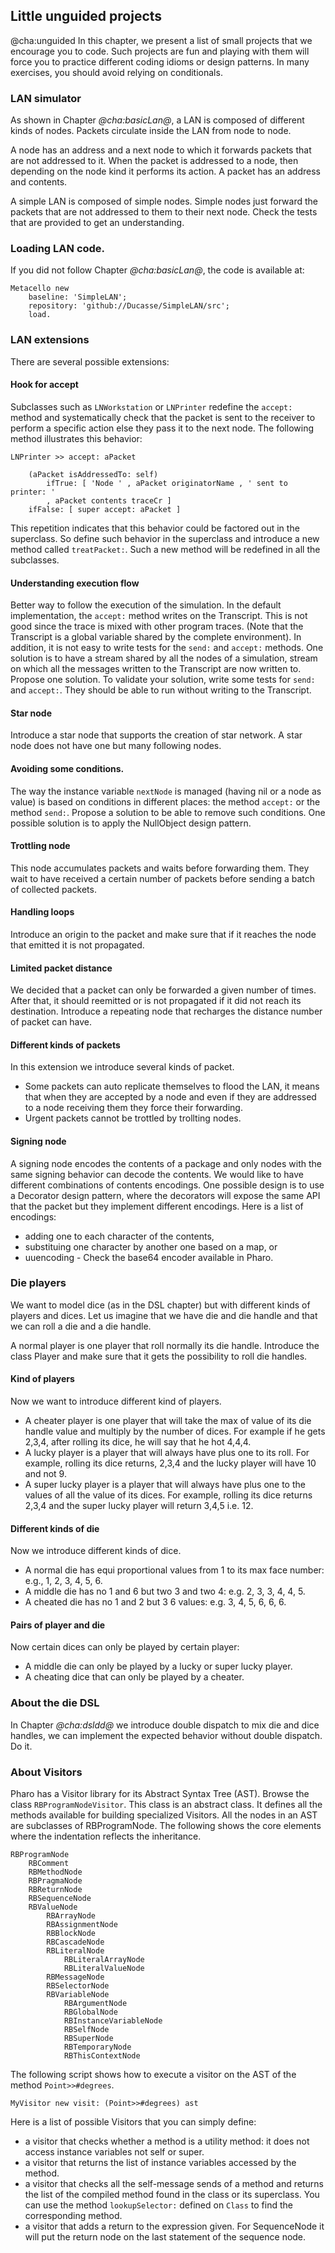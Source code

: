 ## Little unguided projects
@cha:unguided
In this chapter, we present a list of small projects that we encourage you to code. 
Such projects are fun and playing with them will force you to practice different coding idioms or design patterns.
In many exercises, you should avoid relying on conditionals. 

### LAN simulator

As shown in Chapter *@cha:basicLan@*, a LAN is composed of different kinds of nodes. Packets circulate inside the LAN from node to node. 



A node has an address and a next node to which it forwards packets that are not addressed to it. 
When the packet is addressed to a node, then depending on the node kind it performs its action. 
A packet has an address and contents.

A simple LAN is composed of simple nodes. Simple nodes just forward the packets that are not addressed to them to their next node.
Check the tests that are provided to get an understanding. 

### Loading LAN code. 

If you did not follow Chapter *@cha:basicLan@*, the code is available at:

```
Metacello new
	baseline: 'SimpleLAN';
	repository: 'github://Ducasse/SimpleLAN/src';
	load.
```

### LAN extensions

There are several possible extensions: 

#### Hook for accept

Subclasses such as `LNWorkstation` or `LNPrinter` redefine the `accept:` method and systematically check that the packet is sent to the receiver to perform a specific action else they pass it to the next node. 
The following method illustrates this behavior:

```
LNPrinter >> accept: aPacket

	(aPacket isAddressedTo: self) 
		ifTrue: [ 'Node ' , aPacket originatorName , ' sent to printer: '
		, aPacket contents traceCr ]
	ifFalse: [ super accept: aPacket ]
```

This repetition indicates that this behavior could be factored out in the superclass.
So define such behavior in the superclass and introduce a new method called `treatPacket:`. Such a new method will be redefined in all the subclasses. 


#### Understanding execution flow 

Better way to follow the execution of the simulation. 
In the default implementation, the `accept:` method writes on the Transcript. This is not good since the trace is mixed with 
other program traces. (Note that the Transcript is a global variable shared by the complete environment). In addition, it is not easy to write tests for the `send:` and `accept:` methods. 
One solution is to have a stream shared by all the nodes of a simulation, stream on which all the messages written to the Transcript are now written to. Propose one solution. To validate your solution, write some tests for `send:` and `accept:`. 
They should be able to run without writing to the Transcript.

#### Star node

Introduce a star node that supports the creation of star network. A star node does not have one but many following nodes. 


#### Avoiding some conditions.
The way the instance variable `nextNode` is managed (having nil or a node as value) is based on conditions in different places: the method `accept:` or the method `send:`. Propose a solution to be able to remove such conditions. One possible solution is to apply the NullObject design pattern.


#### Trottling node

This node accumulates packets and waits before forwarding them.
They wait to have received a certain number of packets before sending a batch of collected packets.

#### Handling loops

Introduce an origin to the packet and make sure that if it reaches the node that emitted it is not propagated. 

#### Limited packet distance

We decided that a packet can only be forwarded a given number of times. After that, it should reemitted or is not propagated if it did not reach its destination. 
Introduce a repeating node that recharges the distance number of packet can have. 

#### Different kinds of packets

In this extension we introduce several kinds of packet.

- Some packets can auto replicate themselves to flood the LAN, it means that when they are accepted by a node and even if they are addressed to a node receiving them they force their forwarding. 
- Urgent packets cannot be trottled by trollting nodes.

#### Signing node

A signing node encodes the contents of a package and only nodes with the same signing behavior can decode the contents. 
We would like to have different combinations of contents encodings. One possible design is to use a Decorator design pattern,
where the decorators will expose the same API that the packet but they implement different encodings. 
Here is a list of encodings:
- adding one to each character of the contents,
- substituing one character by another one based on a map, or
- uuencoding - Check the base64 encoder available in Pharo.


### Die players

We want to model dice (as in the DSL chapter) but with different kinds of players and dices.
Let us imagine that we have die and die handle and that we can roll a die and a die handle.

A normal player is one player that roll normally its die handle. Introduce the class Player and make sure that it gets the possibility to roll die handles.

#### Kind of players
Now we want to introduce different kind of players.
- A cheater player is one player that will take the max of value of its die handle value and multiply by the number of dices. For example if he gets 2,3,4, after rolling its dice, he will say that he hot 4,4,4.
- A lucky player is a player that will always have plus one to its roll. For example, rolling its dice returns, 2,3,4 and the lucky player will have 10 and not 9.
- A super lucky player is a player that will always have plus one to the values of all the value of its dices. For example, rolling its dice returns 2,3,4 and the super lucky player will return 3,4,5 i.e. 12.

#### Different kinds of die
Now we introduce different kinds of dice. 
- A normal die has equi proportional values from 1 to its max face number: e.g., 1, 2, 3, 4, 5, 6.
- A middle die has no 1 and 6 but two 3 and two 4: e.g. 2, 3, 3, 4, 4, 5.
- A cheated die has no 1 and 2 but 3 6 values: e.g. 3, 4, 5, 6, 6, 6.

#### Pairs of player and die

Now certain dices can only be played by certain player: 
- A middle die can only be played by a lucky or super lucky player.
- A cheating dice that can only be played by a cheater. 


### About the die DSL 

In Chapter  *@cha:dsldd@* we introduce double dispatch to mix die and dice handles, we can implement the expected behavior without double dispatch. Do it.


### About Visitors

Pharo has a Visitor library for its Abstract Syntax Tree (AST). 
Browse the class `RBProgramNodeVisitor`. This class is an abstract class. It defines all the methods available for building 
specialized Visitors. All the nodes in an AST are subclasses of RBProgramNode. 
The following shows the core elements where the indentation reflects the inheritance.

```
RBProgramNode
	RBComment
	RBMethodNode
	RBPragmaNode
	RBReturnNode
	RBSequenceNode
	RBValueNode
		RBArrayNode
		RBAssignmentNode
		RBBlockNode
		RBCascadeNode
		RBLiteralNode
			RBLiteralArrayNode
			RBLiteralValueNode
		RBMessageNode
		RBSelectorNode
		RBVariableNode
			RBArgumentNode
			RBGlobalNode
			RBInstanceVariableNode
			RBSelfNode
			RBSuperNode
			RBTemporaryNode
			RBThisContextNode
```

The following script shows how to execute a visitor on the AST of the method `Point>>#degrees`.

```
MyVisitor new visit: (Point>>#degrees) ast 
```

Here is a list of possible Visitors that you can simply define:
- a visitor that checks whether a method is a utility method: it does not access instance variables not self or super.
- a visitor that returns the list of instance variables accessed by the method. 
- a visitor that checks all the self-message sends of a method and returns the list of the compiled method found in the class or its superclass. You can use the method `lookupSelector:` defined on `Class` to find the corresponding method.
- a visitor that adds a return to the expression given. For SequenceNode it will put the return node on the last statement of the sequence node.






